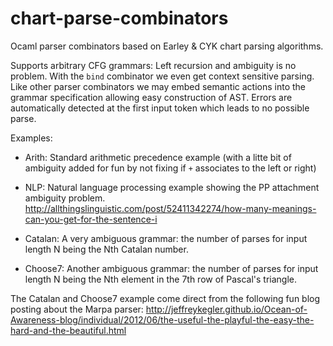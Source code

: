 # chart-parse-combinators

Ocaml parser combinators based on Earley & CYK chart parsing algorithms.

Supports arbitrary CFG grammars: Left recursion and ambiguity is no
problem. With the `bind` combinator we even get context sensitive parsing.
Like other parser combinators we may embed semantic actions into the
grammar specification allowing easy construction of AST.
Errors are automatically detected at the first input token which leads
to no possible parse.

Examples:

* Arith: Standard arithmetic precedence example (with a litte bit of ambiguity added for fun by not fixing if `+` associates to the left or right)

* NLP: Natural language processing example showing the PP attachment ambiguity problem.
http://allthingslinguistic.com/post/52411342274/how-many-meanings-can-you-get-for-the-sentence-i

* Catalan: A very ambiguous grammar: the number of parses for input length N being the Nth Catalan number.

* Choose7: Another ambiguous grammar: the number of parses for input length N being the Nth element in the 7th row of Pascal's triangle.

The Catalan and Choose7 example come direct from the following fun blog posting about the Marpa parser:
http://jeffreykegler.github.io/Ocean-of-Awareness-blog/individual/2012/06/the-useful-the-playful-the-easy-the-hard-and-the-beautiful.html
